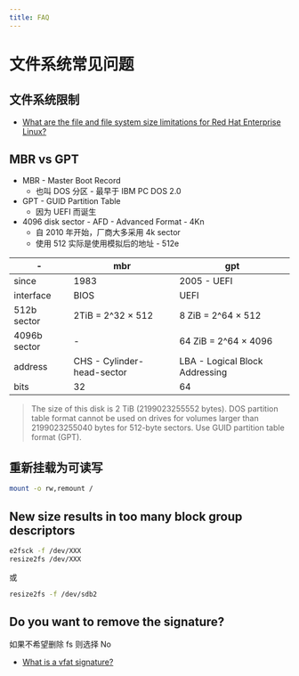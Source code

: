 ```yaml
---
title: FAQ
---
```


# 文件系统常见问题

## 文件系统限制

- [What are the file and file system size limitations for Red Hat Enterprise Linux?](https://access.redhat.com/solutions/1532)

## MBR vs GPT

- MBR - Master Boot Record
  - 也叫 DOS 分区 - 最早于 IBM PC DOS 2.0
- GPT - GUID Partition Table
  - 因为 UEFI 而诞生
- 4096 disk sector - AFD - Advanced Format - 4Kn
  - 自 2010 年开始，厂商大多采用 4k sector
  - 使用 512 实际是使用模拟后的地址 - 512e

| -            | mbr                        | gpt                            |
| ------------ | -------------------------- | ------------------------------ |
| since        | 1983                       | 2005 - UEFI                    |
| interface    | BIOS                       | UEFI                           |
| 512b sector  | 2TiB = 2^32 × 512          | 8 ZiB = 2^64 × 512             |
| 4096b sector | -                          | 64 ZiB = 2^64 × 4096           |
| address      | CHS - Cylinder-head-sector | LBA - Logical Block Addressing |
| bits         | 32                         | 64                             |

> The size of this disk is 2 TiB (2199023255552 bytes). DOS partition table format cannot be used on drives for volumes larger than 2199023255040 bytes for 512-byte sectors. Use GUID partition table format (GPT).

## 重新挂载为可读写

```bash
mount -o rw,remount /
```

## New size results in too many block group descriptors

```bash
e2fsck -f /dev/XXX
resize2fs /dev/XXX
```

或

```bash
resize2fs -f /dev/sdb2
```

## Do you want to remove the signature?

如果不希望删除 fs 则选择 No

- [What is a vfat signature?](https://unix.stackexchange.com/a/478001/47774)
